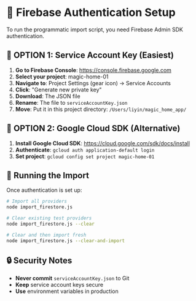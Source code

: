 # 🔑 Firebase Authentication Setup

To run the programmatic import script, you need Firebase Admin SDK authentication.

## 🎯 OPTION 1: Service Account Key (Easiest)

1. **Go to Firebase Console**: https://console.firebase.google.com
2. **Select your project**: magic-home-01
3. **Navigate to**: Project Settings (gear icon) → Service Accounts
4. **Click**: "Generate new private key"
5. **Download**: The JSON file
6. **Rename**: The file to `serviceAccountKey.json`
7. **Move**: Put it in this project directory: `/Users/liyin/magic_home_app/`

## 🎯 OPTION 2: Google Cloud SDK (Alternative)

1. **Install Google Cloud SDK**: https://cloud.google.com/sdk/docs/install
2. **Authenticate**: `gcloud auth application-default login`
3. **Set project**: `gcloud config set project magic-home-01`

## 🚀 Running the Import

Once authentication is set up:

```bash
# Import all providers
node import_firestore.js

# Clear existing test providers
node import_firestore.js --clear

# Clear and then import fresh
node import_firestore.js --clear-and-import
```

## 🔒 Security Notes

- **Never commit** `serviceAccountKey.json` to Git
- **Keep** service account keys secure
- **Use** environment variables in production 